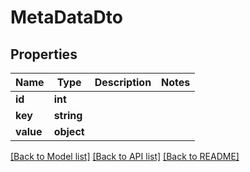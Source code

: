 # MetaDataDto

## Properties
Name | Type | Description | Notes
------------ | ------------- | ------------- | -------------
**id** | **int** |  | 
**key** | **string** |  | 
**value** | **object** |  | 

[[Back to Model list]](../../README.md#documentation-for-models) [[Back to API list]](../../README.md#documentation-for-api-endpoints) [[Back to README]](../../README.md)


